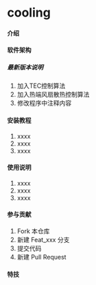 # cooling



#### 介绍


#### 软件架构
##### 最新版本说明
1.  加入TEC控制算法
2.  加入热端风扇散热控制算法
3.  修改程序中注释内容

#### 安装教程

1.  xxxx
2.  xxxx
3.  xxxx

#### 使用说明

1.  xxxx
2.  xxxx
3.  xxxx

#### 参与贡献

1.  Fork 本仓库
2.  新建 Feat_xxx 分支
3.  提交代码
4.  新建 Pull Request


#### 特技


